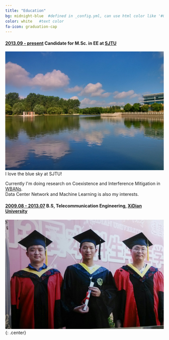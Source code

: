 ```yaml
---
title: "Education"
bg: midnight-blue  #defined in _config.yml, can use html color like '#0fbfcf'
color: white   #text color
fa-icon: graduation-cap
---
```


#### <u>2013.09 - present</u> Candidate for M.Sc. in EE at [SJTU](http://en.sjtu.edu.cn/)  

![SJTU-Sky](/img/sjtu-sky.jpg)  
I love the blue sky at SJTU!  

Currently I'm doing research on Coexistence and Interference Mitigation in [WBANs](http://en.wikipedia.org/wiki/Body_area_network).  
Data Center Network and Machine Learning is also my interests.   

#### <u>2009.08 - 2013.07</u> B.S, Telecommunication Engineering, [XiDian University](http://www.xidian.edu.cn)

![信远楼-本科授位](/img/avatar-graduate.jpg)
{: .center}
